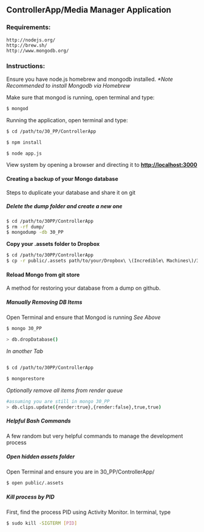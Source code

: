 ControllerApp/Media Manager Application
--------------------------------------------

### Requirements:
	http://nodejs.org/
 	http://brew.sh/
 	http://www.mongodb.org/

### Instructions:
Ensure you have node.js homebrew and mongodb installed.
_*Note Recommended to install Mongodb via Homebrew_

Make sure that mongod is running, open terminal and type:
```bash
$ mongod
```
Running the application, open terminal and type:
```bash
$ cd /path/to/30_PP/ControllerApp

$ npm install

$ node app.js
```
View system by opening a browser and directing it to __[http://localhost:3000](http://localhost:3000)__

#### Creating a backup of your Mongo database
Steps to duplicate your database and share it on git

##### Delete the dump folder and create a new one

```bash
$ cd /path/to/30PP/ControllerApp
$ rm -rf dump/
$ mongodump -db 30_PP

```

__Copy your .assets folder to Dropbox__

```bash
$ cd /path/to/30PP/ControllerApp
$ cp -r public/.assets path/to/your/Dropbox\ \(Incredible\ Machines\)/30PP/AE_Architecture/Database/assets

```

#### Reload Mongo from git store
A method for restoring your database from a dump on github.


##### Manually Removing DB Items

Open Terminal and ensure that Mongod is running *See Above*
```bash
$ mongo 30_PP

> db.dropDatabase()

```
_In another Tab_

```bash

$ cd /path/to/30PP/ControllerApp

$ mongorestore

```
_Optionally remove all items from render queue_

```bash
#assuming you are still in mongo 30_PP
> db.clips.update({render:true},{render:false},true,true)

```

##### Helpful Bash Commands

A few random but very helpful commands to manage the development process

##### Open hidden assets folder
Open Terminal and ensure you are in 30_PP/ControllerApp/
```bash
$ open public/.assets

```
##### Kill process by PID
First, find the process PID using Activity Monitor.
In terminal, type  
```bash
$ sudo kill -SIGTERM [PID]

```
